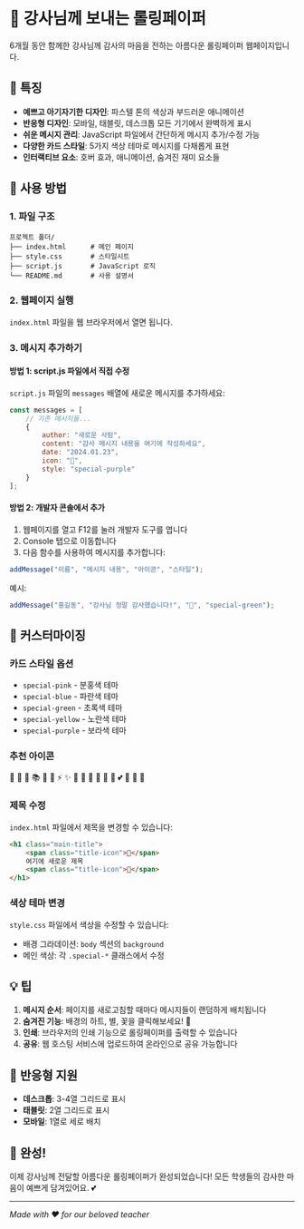 # 💝 강사님께 보내는 롤링페이퍼

6개월 동안 함께한 강사님께 감사의 마음을 전하는 아름다운 롤링페이퍼 웹페이지입니다.

## 🌟 특징

- **예쁘고 아기자기한 디자인**: 파스텔 톤의 색상과 부드러운 애니메이션
- **반응형 디자인**: 모바일, 태블릿, 데스크톱 모든 기기에서 완벽하게 표시
- **쉬운 메시지 관리**: JavaScript 파일에서 간단하게 메시지 추가/수정 가능
- **다양한 카드 스타일**: 5가지 색상 테마로 메시지를 다채롭게 표현
- **인터랙티브 요소**: 호버 효과, 애니메이션, 숨겨진 재미 요소들

## 🚀 사용 방법

### 1. 파일 구조
```
프로젝트 폴더/
├── index.html      # 메인 페이지
├── style.css       # 스타일시트
├── script.js       # JavaScript 로직
└── README.md       # 사용 설명서
```

### 2. 웹페이지 실행
`index.html` 파일을 웹 브라우저에서 열면 됩니다.

### 3. 메시지 추가하기

#### 방법 1: script.js 파일에서 직접 수정
`script.js` 파일의 `messages` 배열에 새로운 메시지를 추가하세요:

```javascript
const messages = [
    // 기존 메시지들...
    {
        author: "새로운 사람",
        content: "감사 메시지 내용을 여기에 작성하세요",
        date: "2024.01.23",
        icon: "🎉",
        style: "special-purple"
    }
];
```

#### 방법 2: 개발자 콘솔에서 추가
1. 웹페이지를 열고 F12를 눌러 개발자 도구를 엽니다
2. Console 탭으로 이동합니다
3. 다음 함수를 사용하여 메시지를 추가합니다:

```javascript
addMessage("이름", "메시지 내용", "아이콘", "스타일");
```

예시:
```javascript
addMessage("홍길동", "강사님 정말 감사했습니다!", "🎊", "special-green");
```

## 🎨 커스터마이징

### 카드 스타일 옵션
- `special-pink` - 분홍색 테마
- `special-blue` - 파란색 테마  
- `special-green` - 초록색 테마
- `special-yellow` - 노란색 테마
- `special-purple` - 보라색 테마

### 추천 아이콘
💝 🌟 🚀 📚 💪 🌈 ⚡ ✨ 🎉 🎊 💖 🌸 🌺 🌼 💕 💌 🎀 🦋

### 제목 수정
`index.html` 파일에서 제목을 변경할 수 있습니다:
```html
<h1 class="main-title">
    <span class="title-icon">🌸</span>
    여기에 새로운 제목
    <span class="title-icon">🌸</span>
</h1>
```

### 색상 테마 변경
`style.css` 파일에서 색상을 수정할 수 있습니다:
- 배경 그라데이션: `body` 섹션의 `background`
- 메인 색상: 각 `.special-*` 클래스에서 수정

## 💡 팁

1. **메시지 순서**: 페이지를 새로고침할 때마다 메시지들이 랜덤하게 배치됩니다
2. **숨겨진 기능**: 배경의 하트, 별, 꽃을 클릭해보세요! 🎯
3. **인쇄**: 브라우저의 인쇄 기능으로 롤링페이퍼를 출력할 수 있습니다
4. **공유**: 웹 호스팅 서비스에 업로드하여 온라인으로 공유 가능합니다

## 📱 반응형 지원

- **데스크톱**: 3-4열 그리드로 표시
- **태블릿**: 2열 그리드로 표시  
- **모바일**: 1열로 세로 배치

## 🎉 완성!

이제 강사님께 전달할 아름다운 롤링페이퍼가 완성되었습니다!
모든 학생들의 감사한 마음이 예쁘게 담겨있어요. 💕

---

*Made with ❤️ for our beloved teacher* 